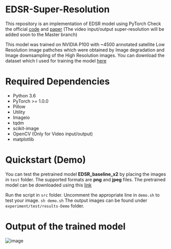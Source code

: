 # EDSR-Super-Resolution

This repository is an implementation of EDSR model using PyTorch 
Check the official [code](https://github.com/thstkdgus35/EDSR-PyTorch) and [paper](http://openaccess.thecvf.com/content_cvpr_2017_workshops/w12/papers/Lim_Enhanced_Deep_Residual_CVPR_2017_paper.pdf)
(The video input/output super-resolution will be added soon to the Master branch) 

This model was trained on NVIDIA P100 with ~4500 annotated satellite Low Resolution image pathches which were obtained by Image degradation and Image downsampling of the High Resolution images. You can download the dataset which I used for training the model [here](https://drive.google.com/drive/folders/1dbqh0lo5YAKhuPBXOlcUGsew5pL0T33O?usp=sharing)

# Required Dependencies
* Python 3.6
* PyTorch >= 1.0.0
* Pillow
* Utility
* Imageio
* tqdm
* scikit-image
* OpenCV (Only for Video input/output)
* matplotlib

# Quickstart (Demo)
You can test the pretrained model **EDSR_baseline_x2** by placing the images in `test` folder. The supported formats are **png** and **jpeg** files. The pretrained model can be downloaded using this [link](https://drive.google.com/drive/u/0/folders/1dbqh0lo5YAKhuPBXOlcUGsew5pL0T33O)

Run the script in `src` folder. Uncomment the appropriate line in `demo.sh` to test your image.
`sh demo.sh` 
The output images can be found under `experiment/test/results-Demo` folder.

# Output of the trained model

![image](https://user-images.githubusercontent.com/47710229/84050512-3040ff80-a9f1-11ea-857c-2439ed93f78e.png)

